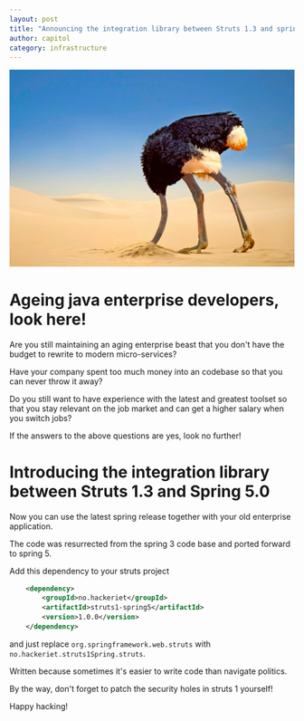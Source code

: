```yaml
---
layout: post
title: "Announcing the integration library between Struts 1.3 and spring 5.0"
author: capitol
category: infrastructure
---
```

![The swedish word for ostrich is struts](/images/ostrich.jpg)

# Ageing java enterprise developers, look here!

Are you still maintaining an aging enterprise beast that you don't have the
budget to rewrite to modern micro-services?

Have your company spent too much money into an codebase so that you can never
throw it away?

Do you still want to have experience with the latest and greatest toolset
so that you stay relevant on the job market and can get a higher salary 
when you switch jobs?

If the answers to the above questions are yes, look no further!

# Introducing the integration library between Struts 1.3 and Spring 5.0

Now you can use the latest spring release together with your old enterprise
application.

The code was resurrected from the spring 3 code base and ported forward 
to spring 5.

Add this dependency to your struts project

```xml
    <dependency>
        <groupId>no.hackeriet</groupId>
        <artifactId>struts1-spring5</artifactId>
        <version>1.0.0</version>
    </dependency>
```

and just replace `org.springframework.web.struts` with `no.hackeriet.struts1Spring.struts`.

Written because sometimes it's easier to write code than navigate politics.

By the way, don't forget to patch the security holes in struts 1 yourself!

Happy hacking!
